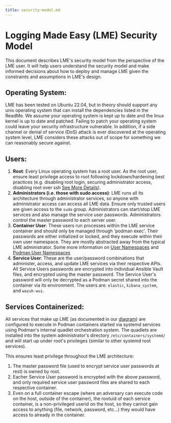 ```yaml
---
title: security-model.md
---
```


# Logging Made Easy (LME) Security Model

This document describes LME's security model from the perspective of the LME user. 
It will help users understand the security model and make informed decisions about how to deploy and manage LME given the constraints and assumptions in LME's design.

## Operating System: 
LME has been tested on Ubuntu 22.04, but in theory should support any unix operating system that can install the dependencies listed in the ReadMe. We assume your operating system is kept up to date and the linux kernel is up to date and patched.
Failing to patch your operating system could leave your security infrastructure vulnerable.
In addition, if a side channel or denial of service (DoS) attack is ever discovered at the operating system level, LME considers these attacks out of scope for something we can reasonably secure against. 

## Users:
  1. **Root**: Every Linux operating system has a root user. As the root user, ensure least privilege access to root following lockdown/hardening best practices (e.g. disabling root login, securing administrator access, disabling root over ssh [See More Details](https://wiki.archlinux.org/title/Security#Restricting_root)).  
  2. **Administrators (i.e. those with sudo access)**: LME runs all its architecture through administrator services, so anyone with administrator access can access all LME data. Ensure only trusted users are given access to the `sudo` group.  Administrators can start/stop LME services and also manage the service user passwords. Administrators control the master password to each server user.
  3. **Container User**: These users run processes within the LME service container and should only be managed through 'podman exec'.  Their passwords are either initialized or locked, and they execute within their own user namespace. They are mostly abstracted away from the typical LME administrator. Some more information on [User Namespaces](https://www.man7.org/conf/meetup/understanding-user-namespaces--Google-Munich-Kerrisk-2019-10-25.pdf) and [Podman User Namespaces](https://www.redhat.com/sysadmin/rootless-podman-user-namespace-modes)
  4. **Service User**: These are the user/password combinations that administer, access, and update LME services via their respective APIs. All Service Users passwords are encrypted into individual Ansible Vault files, and encrypted using the master password. The Service User's password will only be decrypted as a Podman secret shared into the container via its environment. The users are: `elastic`, `kibana_system`, and `wazuh-wui`.

## Services Containerized:
All services that make up LME (as documented in our [diagram](https://github.com/cisagov/LME/blob/release-2.0.0/docs/imgs/lme-architecture-v2.jpg)) are configured to execute in Podman containers started via systemd services using Podman's internal quadlet orchestration system.
The quadlets are installed into the system administrator's directory `/etc/containers/systemd/` and will start up under root's privileges (similar to other systemd root services).  

This ensures least privilege throughout the LME architecture:  
  1. The master password file (used to encrypt service user passwords at rest) is owned by root. 
  2. Eacher Service User password is encrypted with the above password, and only required service user password files are shared to each respective container.
  3. Even on a full container escape (where an adversary can execute code on the host, outside of the container), the rootuid of each service container, is a non-privileged userid on the host, so they cannot gain access to anything (file, network, password, etc...) they would have access to already in the container. 



